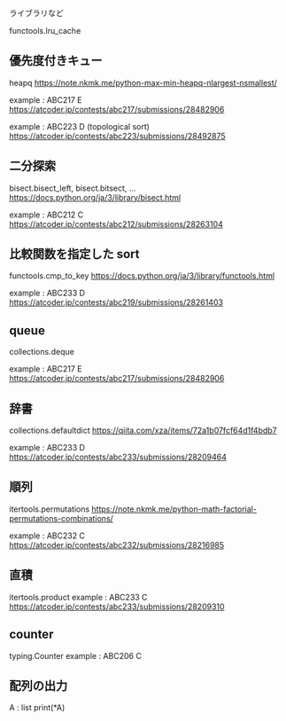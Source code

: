 ライブラリなど

functools.lru_cache

## 優先度付きキュー
heapq
https://note.nkmk.me/python-max-min-heapq-nlargest-nsmallest/

example : ABC217 E
https://atcoder.jp/contests/abc217/submissions/28482906

example : ABC223 D (topological sort)
https://atcoder.jp/contests/abc223/submissions/28492875

## 二分探索
bisect.bisect_left, bisect.bitsect, ...
https://docs.python.org/ja/3/library/bisect.html

example : ABC212 C
https://atcoder.jp/contests/abc212/submissions/28263104

## 比較関数を指定した sort
functools.cmp_to_key
https://docs.python.org/ja/3/library/functools.html

example : ABC233 D
https://atcoder.jp/contests/abc219/submissions/28261403

## queue
collections.deque

example : ABC217 E
https://atcoder.jp/contests/abc217/submissions/28482906

## 辞書
collections.defaultdict
https://qiita.com/xza/items/72a1b07fcf64d1f4bdb7

example : ABC233 D
https://atcoder.jp/contests/abc233/submissions/28209464

## 順列
itertools.permutations
https://note.nkmk.me/python-math-factorial-permutations-combinations/

example : ABC232 C
https://atcoder.jp/contests/abc232/submissions/28216985

## 直積
itertools.product
example : ABC233 C
https://atcoder.jp/contests/abc233/submissions/28209310

## counter
typing.Counter
example : ABC206 C

## 配列の出力
A : list
print(*A)